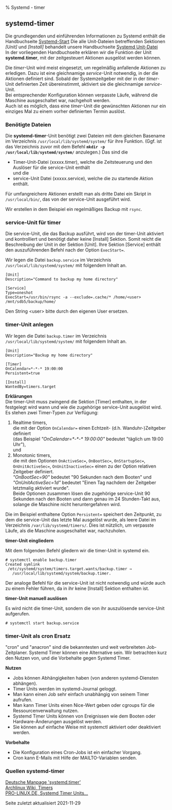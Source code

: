 % Systemd - timer

## systemd-timer

Die grundlegenden und einführenden Informationen zu Systemd enthält die Handbuchseite [Systemd-Start](./systemd-start_de.md#systemd-der-system--und-dienste-manager) Die alle Unit-Dateien betreffenden Sektionen *[Unit]* und *[Install]* behandelt unsere Handbuchseite [Systemd Unit-Datei](./systemd-unit-datei_de.md#systemd-unit-datei)  
In der vorliegenden Handbuchseite erklären wir die Funktion der Unit **systemd.timer**, mit der zeitgesteuert Aktionen ausgelöst werden können.

Die *timer*-Unit wird meist eingesetzt, um regelmäßig anfallende Aktionen zu erledigen. Dazu ist eine gleichnamige *service*-Unit notwendig, in der die Aktionen definiert sind. Sobald der Systemzeitgeber mit der in der *timer*-Unit definierten Zeit übereinstimmt, aktiviert sie die gleichnamige *service*-Unit.  
Bei entsprechender Konfiguration können verpasste Läufe, während die Maschine ausgeschaltet war, nachgeholt werden.  
Auch ist es möglich, dass eine *timer*-Unit die gewünschten Aktionen nur ein einziges Mal zu einem vorher definierten Termin auslöst.

### Benötigte Dateien

Die **systemd-timer**-Unit benötigt zwei Dateien mit dem gleichen Basename im Verzeichnis `/usr/local/lib/systemd/system/` für ihre Funktion. (Ggf. ist das Verzeichnis zuvor mit dem Befehl **`mkdir -p /usr/local/lib/systemd/system/`** anzulegen.) Das sind die

+ Timer-Unit-Datei (xxxxx.timer), welche die Zeitsteuerung und den Auslöser für die service-Unit enthält  
    und die  
+ service-Unit Datei (xxxxx.service), welche die zu startende Aktion enthält.

Für umfangreichere Aktionen erstellt man als dritte Datei ein Skript in `/usr/local/bin/`, das von der service-Unit ausgeführt wird.

Wir erstellen in dem Beispiel ein regelmäßiges Backup mit `rsync`.

### service-Unit für timer

Die service-Unit, die das Backup ausführt, wird von der timer-Unit aktiviert und kontrolliert und benötigt daher keine [Install] Sektion. Somit reicht die Beschreibung der Unit in der Sektion [Unit]. Ihre Sektion [Service] enthält den auszuführenden Befehl nach der Option `ExecStart=`.

Wir legen die Datei `backup.service` im Verzeichnis `/usr/local/lib/systemd/system/` mit folgendem Inhalt an.

~~~
[Unit]
Description="Command to backup my home directory"

[Service]
Type=oneshot
ExecStart=/usr/bin/rsync -a --exclude=.cache/* /home/<user> /mnt/sdb5/backup/home/
~~~

Den String \<user\> bitte durch den eigenen User ersetzen.

### timer-Unit anlegen

Wir legen die Datei `backup.timer` im Verzeichnis `/usr/local/lib/systemd/system/` mit folgendem Inhalt an.

~~~
[Unit]
Description="Backup my home directory"

[Timer]
OnCalendar=*-*-* 19:00:00
Persistent=true

[Install]
WantedBy=timers.target
~~~

**Erklärungen**  
Die timer-Unit muss zwingend die Sektion [Timer] enthalten, in der festgelegt wird wann und wie die zugehörige service-Unit ausgelöst wird.  
Es stehen zwei Timer-Typen zur Verfügung:

1. Realtime timers,  
    die mit der Option `OnCalendar=` einen Echtzeit- (d.h. Wanduhr-)Zeitgeber definiert  
    (das Beispiel *"OnCalendar=\*-\*-\* 19:00:00"* bedeutet "täglich um 19:00 Uhr"),  
    und  
2. Monotonic timers,  
    die mit den Optionen `OnActiveSec=`, `OnBootSec=`, `OnStartupSec=`, `OnUnitActiveSec=`, `OnUnitInactiveSec=` einen zu der Option relativen Zeitgeber definiert.  
    *"OnBootSec=90"* bedeutet "90 Sekunden nach dem Booten" und  
    *"OnUnitActiveSec=1d"* bedeutet "Einen Tag nachdem der Zeitgeber letztmalig aktiviert wurde".  
    Beide Optionen zusammen lösen die zugehörige service-Unit 90 Sekunden nach den Booten und dann genau im 24 Stunden-Takt aus, solange die Maschine nicht heruntergefahren wird.

Die im Beispiel enthaltene Option `Persistent=` speichert den Zeitpunkt, zu dem die service-Unit das letzte Mal ausgelöst wurde, als leere Datei im Verzeichnis `/var/lib/systemd/timers/`. Dies ist nützlich, um verpasste Läufe, als die Maschine ausgeschaltet war, nachzuholen.

**timer-Unit eingliedern**

Mit dem folgenden Befehl gliedern wir die timer-Unit in systemd ein.

~~~
# systemctl enable backup.timer
Created symlink
 /etc/systemd/system/timers.target.wants/backup.timer →
   /usr/local/lib/systemd/system/backup.timer.
~~~

Der analoge Befehl für die service-Unit ist nicht notwendig und würde auch zu einem Fehler führen, da in ihr keine [Install] Sektion enthalten ist.

**timer-Unit manuell auslösen**

Es wird nicht die timer-Unit, sondern die von ihr auszulösende service-Unit aufgerufen.

~~~
# systemctl start backup.service
~~~

### timer-Unit als cron Ersatz

"cron" und "anacron" sind die bekanntesten und weit verbreiteten Job-Zeitplaner. Systemd Timer können eine Alternative sein. Wir betrachten kurz den Nutzen von, und die Vorbehalte gegen Systemd Timer.

**Nutzen**

+ Jobs können Abhängigkeiten haben (von anderen systemd-Diensten abhängen).
+ Timer Units werden im systemd-Journal geloggt.
+ Man kann einen Job sehr einfach unabhängig von seinem Timer aufrufen.
+ Man kann Timer Units einen Nice-Wert geben oder cgroups für die Ressourcenverwaltung nutzen.
+ Systemd Timer Units können von Ereignissen wie dem Booten oder Hardware-Änderungen ausgelöst werden.
+ Sie können auf einfache Weise mit systemctl aktiviert oder deaktiviert werden.

**Vorbehalte**

+ Die Konfiguration eines Cron-Jobs ist ein einfacher Vorgang.
+ Cron kann E-Mails mit Hilfe der MAILTO-Variablen senden. 

### Quellen systemd-timer

[Deutsche Manpage 'systemd.timer'](https://manpages.debian.org/testing/manpages-de/systemd.timer.5.de.html)  
[Archlinux Wiki, Timers](https://wiki.archlinux.org/index.php/Systemd/Timers)  
[PRO-LINUX.DE, Systemd Timer Units...](https://www.pro-linux.de/artikel/2/1992/systemd-timer-units-f%C3%BCr-zeitgesteuerte-aufgaben-verwenden.html)

<div id="rev">Seite zuletzt aktualisiert 2021-11-29</div>
